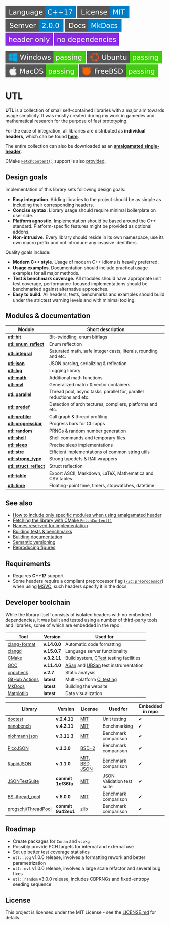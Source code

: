 [<img src ="images/badge_language_cpp_17.svg">](https://en.cppreference.com/w/cpp/17.html)
[<img src ="images/badge_license_mit.svg">](LICENSE.md)
[<img src ="images/badge_semver.svg">](guide_versioning.md)
[<img src ="images/badge_docs.svg">](https://dmitribogdanov.github.io/UTL/)
[<img src ="images/badge_header_only.svg">](https://en.wikipedia.org/wiki/Header-only)
[<img src ="images/badge_no_dependencies.svg">](https://github.com/DmitriBogdanov/UTL/tree/master/include/UTL)

[<img src ="images/badge_workflow_windows.svg">](https://github.com/DmitriBogdanov/UTL/actions/workflows/windows.yml)
[<img src ="images/badge_workflow_ubuntu.svg">](https://github.com/DmitriBogdanov/UTL/actions/workflows/ubuntu.yml)
[<img src ="images/badge_workflow_macos.svg">](https://github.com/DmitriBogdanov/UTL/actions/workflows/macos.yml)
[<img src ="images/badge_workflow_freebsd.svg">](https://github.com/DmitriBogdanov/UTL/actions/workflows/freebsd.yml)

# UTL

**UTL** is a collection of small self-contained libraries with a major aim towards usage simplicity. It was mostly created during my work in gamedev and mathematical research for the purpose of fast prototyping.

For the ease of integration, all libraries are distributed as **individual headers**, which can be found [**here**](../include/UTL).

The entire collection can also be downloaded as an [**amalgamated single-header**](../single_include/UTL.hpp).

CMake [`FetchContent()`](https://cmake.org/cmake/help/latest/module/FetchContent.html) support is also [provided](guide_fetching_library.md).

## Design goals

Implementation of this library sets following design goals:

* **Easy integration**. Adding libraries to the project should be as simple as including their corresponding headers.
* **Concise syntax**. Library usage should require minimal boilerplate on user side.
* **Platform agnostic.** Implementation should be based around the C++ standard. Platform-specific features might be provided as optional addons.
* **Non-intrusive.** Every library should reside in its own namespace, use its own macro prefix and not introduce any invasive identifiers.

Quality goals include:

* **Modern C++ style**. Usage of modern C++ idioms is heavily preferred.
* **Usage examples**. Documentation should include  practical usage examples for all major methods.
* **Test & benchmark coverage.** All modules should have appropriate unit test coverage, performance-focused implementations should be benchmarked against alternative approaches.
* **Easy to build.** All headers, tests, benchmarks and examples should build under the strictest warning levels and with minimal tooling.

## Modules & documentation

| Module                                              | Short description                                                    |
| --------------------------------------------------- | -------------------------------------------------------------------- |
| [**utl::bit**](module_bit.md)                       | Bit-twiddling, enum bitflags                                         |
| [**utl::enum_reflect**](module_enum_reflect.md)     | Enum reflection                                                      |
| [**utl::integral**](module_integral.md)             | Saturated math, safe integer casts, literals, rounding and etc.      |
| [**utl::json**](module_json.md)                     | JSON parsing, serializing & reflection                               |
| [**utl::log**](module_log.md)                       | Logging library                                                      |
| [**utl::math**](module_math.md)                     | Additional math functions                                            |
| [**utl::mvl**](module_mvl.md)                       | Generalized matrix & vector containers                               |
| [**utl::parallel**](module_parallel.md)             | Thread pool, async tasks, parallel for, parallel reductions and etc. |
| [**utl::predef**](module_predef.md)                 | Detection of architectures, compilers, platforms and etc.            |
| [**utl::profiler**](module_profiler.md)             | Call graph & thread profiling                                        |
| [**utl::progressbar**](module_progressbar.md)       | Progress bars for CLI apps                                           |
| [**utl::random**](module_random.md)                 | PRNGs & random number generation                                     |
| [**utl::shell**](module_shell.md)                   | Shell commands and temporary files                                   |
| [**utl::sleep**](module_sleep.md)                   | Precise sleep implementations                                        |
| [**utl::stre**](module_stre.md)                     | Efficient implementations of common string utils                     |
| [**utl::strong_type**](module_strong_type.md)       | Strong typedefs & RAII wrappers                                      |
| [**utl::struct_reflect**](module_struct_reflect.md) | Struct reflection                                                    |
| [**utl::table**](module_table.md)                   | Export ASCII, Markdown, LaTeX, Mathematica and CSV tables            |
| [**utl::time**](module_time.md)                     | Floating-point time, timers, stopwatches, datetime                   |

## See also

* [How to include only specific modules when using amalgamated header](guide_selecting_modules.md)
* [Fetching the library with CMake `FetchContent()`](guide_fetching_library.md)
* [Names reserved for implementation](guide_reserved_names.md)
* [Building tests & benchmarks](guide_building_project.md)
* [Building documentation](guide_building_docs.md)
* [Semantic versioning](guide_versioning.md)
* [Reproducing figures](guide_reproducing_figures.md)

## Requirements

* Requires **C++17** support
* Some headers require a compliant preprocessor flag ([`/Zc:preprocessor`](https://learn.microsoft.com/en-us/cpp/build/reference/zc-preprocessor)) when using [MSVC](https://en.wikipedia.org/wiki/Microsoft_Visual_C%2B%2B), such headers specify it in the docs

## Developer toolchain

While the library itself consists of isolated headers with no embedded dependencies, it was built and tested using a number of third-party tools and libraries, some of which are embedded in the repo.

| Tool                                                                                                   | Version      | Used for                                                                                                                                                         |
| ------------------------------------------------------------------------------------------------------ | ------------ | ---------------------------------------------------------------------------------------------------------------------------------------------------------------- |
| [clang-format](https://clang.llvm.org/docs/ClangFormat.html)                                           | **v.14.0.0** | Automatic code formatting                                                                                                                                        |
| [clangd](https://clangd.llvm.org)                                                                      | **v.15.0.7** | Language server functionality                                                                                                                                    |
| [CMake](https://cmake.org)                                                                             | **v.3.2.11** | Build system, [CTest](https://cmake.org/cmake/help/latest/manual/ctest.1.html) testing facilities                                                                |
| [GCC](https://gcc.gnu.org/onlinedocs/gcc/Instrumentation-Options.html)                                 | **v.11.4.0** | [ASan](https://github.com/google/sanitizers/wiki/AddressSanitizer) and [UBSan](https://clang.llvm.org/docs/UndefinedBehaviorSanitizer.html) test instrumentation |
| [cppcheck](https://github.com/danmar/cppcheck)                                                         | **v.2.7**    | Static analysis                                                                                                                                                  |
| [GitHub Actions](https://docs.github.com/en/actions/about-github-actions/understanding-github-actions) | **latest**   | Multi-platform [CI testing](https://docs.github.com/en/actions/about-github-actions/about-continuous-integration-with-github-actions)                            |
| [MkDocs](https://www.mkdocs.org/)                                                                      | **latest**   | Building the website                                                                                                                                             |
| [Matplotlib](https://matplotlib.org/)                                                                  | **latest**   | Data visualization                                                                                                                                               |

| Library                                                       | Version            | License                                                                        | Used for                   | Embedded in repo |
| ------------------------------------------------------------- | ------------------ | ------------------------------------------------------------------------------ | -------------------------- | ---------------- |
| [doctest](https://github.com/doctest/doctest)                 | **v.2.4.11**       | [MIT](https://github.com/doctest/doctest/blob/master/LICENSE.txt)              | Unit testing               | ✔                |
| [nanobench](https://github.com/martinus/nanobench)            | **v.4.3.11**       | [MIT](https://github.com/martinus/nanobench/blob/master/LICENSE)               | Benchmarking               | ✔                |
| [nlohmann json](https://github.com/nlohmann/json)             | **v.3.11.3**       | [MIT](https://github.com/nlohmann/json/blob/develop/LICENSE.MIT)               | Benchmark comparison       | ✔                |
| [PicoJSON](https://github.com/kazuho/picojson)                | **v.1.3.0**        | [BSD-2](https://github.com/kazuho/picojson/blob/master/LICENSE)                | Benchmark comparison       | ✔                |
| [RapidJSON](https://github.com/Tencent/rapidjson)             | **v.1.1.0**        | [MIT, BSD, JSON](https://github.com/Tencent/rapidjson/blob/master/license.txt) | Benchmark comparison       | ✔                |
| [JSONTestSuite](https://github.com/nst/JSONTestSuite/)        | **commit 1ef36fa** | [MIT](https://github.com/nst/JSONTestSuite/blob/master/LICENSE)                | JSON Validation test suite | ✔                |
| [BS::thread_pool](https://github.com/bshoshany/thread-pool)   | **v.5.0.0**        | [MIT](https://github.com/bshoshany/thread-pool/blob/master/LICENSE.txt)        | Benchmark comparison       | ✔                |
| [progschj/ThreadPool](https://github.com/progschj/ThreadPool) | **commit 9a42ec1** | [zlib](https://github.com/progschj/ThreadPool/blob/master/COPYING)             | Benchmark comparison       | ✔                |

## Roadmap

* Create packages for `Conan` and `vcpkg`
* Possibly provide PCH targets for internal and external use
* Set up better test coverage statistics
* `utl::log` v1.0.0 release, involves a formatting rework and better parametrization
* `utl::mvl` v1.0.0 release, involves a large scale refactor and several bug fixes
* `utl::random` v3.0.0 release, includes CBPRNGs and fixed-entropy seeding sequence

## License

This project is licensed under the MIT License - see the [LICENSE.md](../LICENSE.md) for details.

